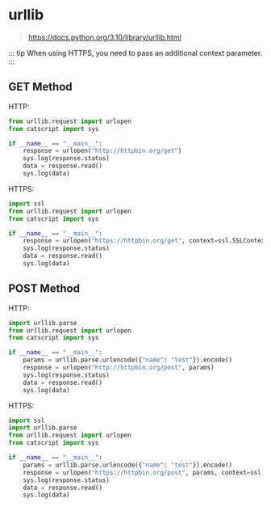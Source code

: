 # urllib

> https://docs.python.org/3.10/library/urllib.html

::: tip
When using HTTPS, you need to pass an additional context parameter.
:::

## GET Method

HTTP:

```python
from urllib.request import urlopen
from catscript import sys

if __name__ == "__main__":
    response = urlopen("http://httpbin.org/get")
    sys.log(response.status)
    data = response.read()
    sys.log(data)
```

HTTPS:

```python
import ssl
from urllib.request import urlopen
from catscript import sys

if __name__ == "__main__":
    response = urlopen("https://httpbin.org/get", context=ssl.SSLContext())
    sys.log(response.status)
    data = response.read()
    sys.log(data)
```

## POST Method

HTTP:

```python
import urllib.parse
from urllib.request import urlopen
from catscript import sys

if __name__ == "__main__":
    params = urllib.parse.urlencode({"name": "test"}).encode()
    response = urlopen("http://httpbin.org/post", params)
    sys.log(response.status)
    data = response.read()
    sys.log(data)
```

HTTPS:

```python
import ssl
import urllib.parse
from urllib.request import urlopen
from catscript import sys

if __name__ == "__main__":
    params = urllib.parse.urlencode({"name": "test"}).encode()
    response = urlopen("https://httpbin.org/post", params, context=ssl.SSLContext())
    sys.log(response.status)
    data = response.read()
    sys.log(data)
```